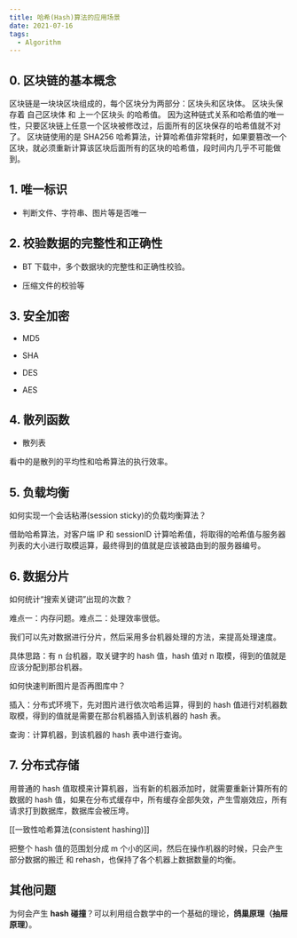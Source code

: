 ```yaml
---
title: 哈希(Hash)算法的应用场景
date: 2021-07-16
tags:
  - Algorithm
---
```


## 0. 区块链的基本概念

区块链是一块块区块组成的，每个区块分为两部分：区块头和区块体。 区块头保存着 自己区块体 和 上一个区块头 的哈希值。 因为这种链式关系和哈希值的唯一性，只要区块链上任意一个区块被修改过，后面所有的区块保存的哈希值就不对了。 区块链使用的是 SHA256 哈希算法，计算哈希值非常耗时，如果要篡改一个区块，就必须重新计算该区块后面所有的区块的哈希值，段时间内几乎不可能做到。

## 1. 唯一标识

- 判断文件、字符串、图片等是否唯一

## 2. 校验数据的完整性和正确性

- BT 下载中，多个数据块的完整性和正确性校验。

- 压缩文件的校验等

## 3. 安全加密

- MD5

- SHA

- DES

- AES

## 4. 散列函数

- 散列表

看中的是散列的平均性和哈希算法的执行效率。

## 5. 负载均衡

如何实现一个会话粘滞(session sticky)的负载均衡算法？

借助哈希算法，对客户端 IP 和 sessionID 计算哈希值，将取得的哈希值与服务器列表的大小进行取模运算，最终得到的值就是应该被路由到的服务器编号。

## 6. 数据分片

如何统计“搜索关键词”出现的次数？

难点一：内存问题。难点二：处理效率很低。

我们可以先对数据进行分片，然后采用多台机器处理的方法，来提高处理速度。

具体思路：有 n 台机器，取关键字的 hash 值，hash 值对 n 取模，得到的值就是应该分配到那台机器。

如何快速判断图片是否再图库中？

插入：分布式环境下，先对图片进行依次哈希运算，得到的 hash 值进行对机器数取模，得到的值就是需要在那台机器插入到该机器的 hash 表。

查询：计算机器，到该机器的 hash 表中进行查询。

## 7. 分布式存储

用普通的 hash 值取模来计算机器，当有新的机器添加时，就需要重新计算所有的数据的 hash 值，如果在分布式缓存中，所有缓存全部失效，产生雪崩效应，所有请求打到数据库，数据库会被压垮。

[[一致性哈希算法(consistent hashing)]]

把整个 hash 值的范围划分成 m 个小的区间，然后在操作机器的时候，只会产生部分数据的搬迁 和 rehash，也保持了各个机器上数据数量的均衡。

## 其他问题

为何会产生 **hash 碰撞**？可以利用组合数学中的一个基础的理论，**鸽巢原理（抽屉原理）**。
